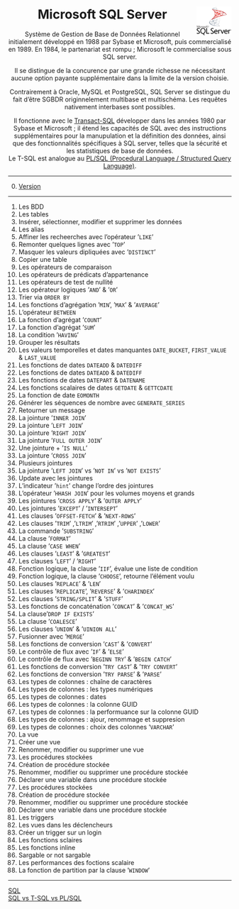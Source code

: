 <div align="center"><h1><b> Microsoft SQL Server</b><a href="https://github.com/MiKL5/Business_Intelligence/"><img src="assets/Microsoft_SQL_Server.svg" alt="Microsoft SQL Server" align="right" height="64px"></a></h1>

Système de Gestion de Base de Données Relationnel initialement développé en 1988 par Sybase et Microsoft, puis commercialisé en 1989. En 1984, le partenariat est rompu ; Microsoft le commercialise sous SQL server.

Il se distingue de la concurence par une grande richesse ne nécessitant aucune option payante supplémentaire dans la limite de la version choisie.

Contrairement à Oracle, MySQL et PostgreSQL, SQL Server se distingue du fait d’être SGBDR originnelement multibase et multischéma. Les requêtes nativement interbases sont possibles.

Il fonctionne avec le [Transact-SQL](docs/tsql) développer dans les années 1980 par Sybase et Microsoft ; il étend les capacités de SQL avec des instructions supplémentaires pour la manupulation et la définition des données, ainsi que des fonctionnalités spécifiques à SQL server, telles que la sécurité et les statistiques de base de données.  
Le T-SQL est analogue au [PL/SQL (Procedural Language / Structured Query Language)](docs/plsql).</div>
<!-- [SQL](https://github.com/MiKL5/DS/tree/master/SQL) -->
___
0. [Version](docs/version)
---
1. Les BDD
1. Les tables
1. Insérer, sélectionner, modifier et supprimer les données
1. Les alias
1. Affiner les recheerches avec l’opérateur ’`LIKE`’
1. Remonter quelques lignes avec ’`TOP`’
1. Masquer les valeurs dipliquées avec ’`DISTINCT`’
1. Copier une table
1. Les opérateurs de comparaison
1. Les opérateurs de prédicats d’appartenance
1. Les opérateurs de test de nullité
1. Les opérateur logiques ’`AND`’ & ’`OR`’
1. Trier via `ORDER BY`
1. Les fonctions d’agrégation ’`MIN`’, ’`MAX`’ & ’`AVERAGE`’
1. L’opérateur `BETWEEN`
1. La fonction d’agrégat ’`COUNT`’
1. La fonction d’agrégat ’`SUM`’
1. La condition ’`HAVING`’
1. Grouper les résultats
1. Les valeurs temporelles et dates manquantes `DATE_BUCKET`, `FIRST_VALUE` & `LAST_VALUE`
1. Les fonctions de dates `DATEADD` & `DATEDIFF`
1. Les fonctions de dates `DATEADD` & `DATEDIFF`
1. Les fonctions de dates `DATEPART` & `DATENAME`
1. Les fonctions scalaires de dates `GETDATE` &  `GETTCDATE`
1. La fonction de date `EOMONTH`
1. Générer les séquences de nombre avec `GENERATE_SERIES`
1. Retourner un message
1. La jointure ’`INNER JOIN`’
1. La jointure ’`LEFT JOIN`’
1. La jointure ’`RIGHT JOIN`’
1. La jointure ’`FULL OUTER JOIN`’
1. Une jointure + ’`IS NULL`’
1. La jointure ’`CROSS JOIN`’
1. Plusieurs jointures
1. La jointure ’`LEFT JOIN`’ vs ’`NOT IN`’ vs ’`NOT EXISTS`’
1. Update avec les jointures
1. L’indicateur ’`hint`’ change l’ordre des jointures
1. L’opérateur ’`HHASH JOIN`’ pour les volumes moyens et grands
1. Les jointures ’`CROSS APPLY`’ & ’`OUTER APPLY`’
1. Les jointures ’`EXCEPT`’ / ’`INTERSEPT`’
1. Les clauses ’`OFFSET-FETCH`’ & ’`NEXT-ROWS`’
1. Les clauses ’`TRIM`’ ,’`LTRIM`’ ,’`RTRIM`’ ,’`UPPER`’ ,’`LOWER`’
1. La commande ’`SUBSTRING`’
1. La clause ’`FORMAT`’
1. La clause ’`CASE WHEN`’
1. Les clauses ’`LEAST`’ & ’`GREATEST`’
1. Les clauses ’`LEFT`’ / ’`RIGHT`’
1. Fonction logique, la clause ’`IIF`’, évalue une liste de condition
1. Fonction logique, la clause ’`CHOOSE`’, retourne l’élément voulu
1. Les clauses ’`REPLACE`’ & ’`LEN`’
1. Les clauses ’`REPLICATE`’, ’`REVERSE`’ & ’`CHARINDEX`’
1. Les clauses ’`STRING/SPLIT`’ & ’`STUFF`’
1. Les fonctions de concaténation ’`CONCAT`’ & ’`CONCAT_WS`’
1. La clause’`DROP IF EXISTS`’
1. La clause ’`COALESCE`’
1. Les clauses ’`UNION`’ & ’`UINION ALL`’
1. Fusionner avec ’`MERGE`’
1. Les fonctions de conversion ’`CAST`’ & ’`CONVERT`’
1. Le contrôle de flux avec ’`IF`’ & ’`ELSE`’
1. Le contrôle de flux avec ’`BEGINN TRY`’ & ’`BEGIN CATCH`’
1. Les fonctions de conversion ’`TRY CAST`’ & ’`TRY CONVERT`’
1. Les fonctions de conversion ’`TRY PARSE`’ & ’`PARSE`’
1. Les types de colonnes : chaîne de caractères
1. Les types de colonnes : les types numériques
1. Les types de colonnes : dates
1. Les types de colonnes : la colonne GUID
1.  Les types de colonnes : la performuance sur la colonne GUID
1. Les types de colonnes : ajour, renommage et suppresion
1. Les types de colonnes : choix des colonnes ‘`VARCHAR`’
1. La vue
1. Créer une vue
1. Renommer, modifier ou supprimer une vue
1. Les procédures stockées
1. Création de procédure stockée
1. Renommer, modifier ou supprimer une procédure stockée
1. Déclarer une variable dans une procédure stockée
1. Les procédures stockées
1. Création de procédure stockée
1. Renommer, modifier ou supprimer une procédure stockée
1. Déclarer une variable dans une procédure stockée
1. Les triggers
1. Les vues dans les déclencheurs
1. Créer un trigger sur un login
1. Les fonctions sclaires
1. Les fonctions inline<!-- (aussi dite de type table)-->
1. Sargable or not sargable
1. Les performances des foctions scalaire
1. La fonction de partition par la clause ’`WINDOW`’
___
[SQL](https://github.com/MiKL5/DS/tree/master/SQL)  
[SQL vs T-SQL vs PL/SQL](docs/compare)